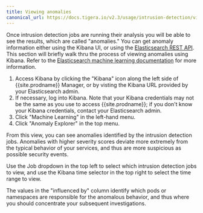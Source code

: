 ```yaml
---
title: Viewing anomalies
canonical_url: https://docs.tigera.io/v2.3/usage/intrusion-detection/viewing-anomalies
---
```


Once intrusion detection jobs are running their analysis you will be able to see the results, which are called 
"anomalies."  You can get anomaly information either using the Kibana UI, or using the [Elasticsearch REST API].  
This section will briefly walk thru the process of viewing anomalies using Kibana. Refer to the 
[Elasticsearch machine learning documentation] for more information.

1. Access Kibana by clicking the "Kibana" icon along the left side of {{site.prodname}} Manager, or by visting
   the Kibana URL provided by your Elasticsearch admin.
1. If necessary, log into Kibana. Note that your Kibana credentials may not be the same as you use to access
   {{site.prodname}}; if you don't know your Kibana credentials, contact your Elasticsearch admin.
1. Click "Machine Learning" in the left-hand menu.
1. Click "Anomaly Explorer" in the top menu.

From this view, you can see anomalies identified by the intrusion detection jobs.  Anomalies with higher
severity scores deviate more extremely from the typical behavior of your services, and thus are more suspicious
as possible security events.

Use the Job dropdown in the top left to select which intrusion detection jobs to view, and use the Kibana time
selector in the top right to select the time range to view.

The values in the "influenced by" column identify which pods or namespaces are responsible for the anomalous
behavior, and thus where you should concentrate your subsequent investigations.

[Elasticsearch REST API]: https://www.elastic.co/guide/en/elasticsearch/reference/6.4/ml-apis.html
[Elasticsearch machine learning documentation]: https://www.elastic.co/guide/en/elastic-stack-overview/6.4/xpack-ml.html
